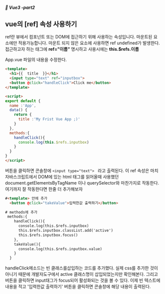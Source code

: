 ##### :cactus: Vue3 -part2

## vue의 [ref] 속성 사용하기

ref란 뷰에서 컴포넌트 또는 DOM에 접근하기 위해 사용하는 속성입니다.  마운트된 요소에만 적용가능합니다. 마운트 되지 않은 요소에 사용하면 ref undefined가 발생한다. 접근하고자 하는 태그에 <b>ref="이름" </b> 명시하고 사용시에는  <b> this.$refs.이름 </b> 
 
 
App.vue 파일의 내용을 수정한다.  
```html
<template>
  <h1>{{  title  }}</h1>
  <input type="text" ref="inputbox">
  <button @click="handleClick">Click me</button>
</template>

<script>
export default {
  name :'App',
  data() {
    return {
      title :'My Frist Vue App ;)'
    }
  },
  methods:{
    handleClick(){
      console.log(this.$refs.inputbox)
    }
  }
}
</script>
```
버튼을 클릭하면 콘솔창에 ``` <input type="text">  ``` 라고 출력된다. 
이 ref 속성은 마치 자바스크립트에서 DOM에 있는 html 태그를 읽어올때 사용했던 document.getElementsByTagName 이나 querySelector와 마찬가지로 작동한다. 
여기까지 잘 작동한다면 한줄 더 추가해보자 

```html
#<template> 안에 추가
  <button @click="takeValue">입력한값 출력하기</button>
 
# methods에 추가
 methods:{
    handleClick(){
      console.log(this.$refs.inputbox)
      this.$refs.inputbox.classList.add('active')
      this.$refs.inputbox.focus()
    },
    takeValue(){
      console.log(this.$refs.inputbox.value)
    }
  }
```
handleClick메소드는 빈 클래스를삽입하는 코드를 추가했다. 실제 css를 추가한 것이 아니기 때문에 개발자도구에서 active 클래스명이 삽입되었는지만 확인해본다. 그리고 버튼을 클릭하면  input태그가 focus되어 활성화되는 것을 볼 수 있다. 이제 빈 텍스트에 내용을 적고 '입력한값 출력하기' 버튼을 클릭하면 콘솔창에 해당 내용이 출력된다.



